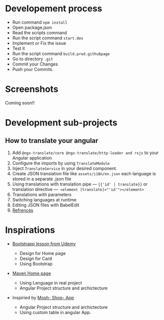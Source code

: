 # Developement process
* Run command `npm install`
* Open package.json
* Read the scripts command 
* Run the script command `start.dev`
* Implement or Fix the issue
* Test it
* Run the script command `build.prod.githubpage`
* Go to directory `.git`
* Commit your Changes
* Push  your Commits.  

# Screenshots
Coming soon!!

# Development sub-projects

## How to translate your angular
1. Add `@ngx-translate/core @ngx-translate/http-loader and rxjs` to your Angular application
2. Configure the imports by using `TranslateModule`
3. Inject `TranslateService` in your desired component.
4. Create JSON translation file like `assets/i18n/en.json` each language is stored in a separate .json file
5. Using translations with translation pipe — `{{'id' | translate}}` or translation directive —` <element [translate]="'id'"></element>`
6. Translations with parameters
7. Switching languages at runtime
8. Editing JSON files with BabelEdit
9. [Refrences](https://www.codeandweb.com/babeledit/tutorials/how-to-translate-your-angular7-app-with-ngx-translate)

# Inspirations
* [Bootstrapp lesson from Udemy](https://github.com/Ghislain1/zoe-fb-app/tree/master/_docs/Starten-mit-Bootstrap-4-Kursdaten)
  * Design for Home page
  * Design for Card
  * Using Bootstrap

* [Maven Home page](https://search.maven.org/)
  * Using Language in real project
  * Angular Project structure and archictecture
    

* Inspiried by [Mosh- Shop- App](https://github.com/mosh-hamedani/organic-shop)
  * Angular Project structure and archictecture
  * Using custom table in angular App. 


